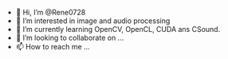 - 👋 Hi, I’m @Rene0728
- 👀 I’m interested in image and audio processing
- 🌱 I’m currently learning OpenCV, OpenCL, CUDA ans CSound.
- 💞️ I’m looking to collaborate on ...
- 📫 How to reach me ...

<!---
Rene0728/Rene0728 is a ✨ special ✨ repository because its `README.md` (this file) appears on your GitHub profile.
You can click the Preview link to take a look at your changes.
--->
